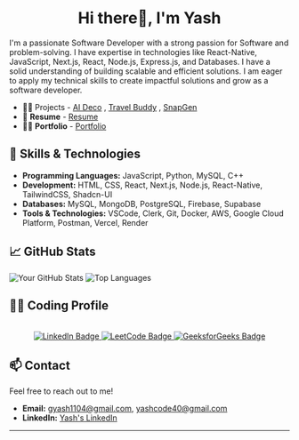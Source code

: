 
<h1 align="center">Hi there👋, I'm Yash</h1>


I'm a passionate Software Developer with a strong passion for Software and problem-solving. I have expertise in technologies like React-Native, JavaScript, Next.js, React, Node.js, Express.js, and Databases. I have a solid understanding of building scalable and efficient solutions. I am eager to apply my technical skills to create impactful solutions and grow as a software developer.

 - 👨‍💻 Projects -  [AI Deco](https://ai-deco.vercel.app/) , [Travel Buddy](https://ai-trip-planner-gules.vercel.app/) , [SnapGen](https://ai-image-generation-drab.vercel.app/)
 - 📍 **Resume** -  [Resume](https://drive.google.com/file/d/1NtoVdCu-BeQBbCimQh1wz_BmND4ZmCkG/view?usp=sharing)
 - 👨‍💻 **Portfolio** - [Portfolio](https://portfolio-yash-1104githubs-projects.vercel.app/)
## 🚀 Skills & Technologies
- **Programming Languages:** JavaScript, Python, MySQL, C++
- **Development:** HTML, CSS, React, Next.js, Node.js, React-Native, TailwindCSS, Shadcn-UI
- **Databases:** MySQL, MongoDB, PostgreSQL, Firebase, Supabase
- **Tools & Technologies:** VSCode, Clerk, Git, Docker, AWS, Google Cloud Platform, Postman, Vercel, Render


## 📈 GitHub Stats
![Your GitHub Stats](https://github-readme-stats.vercel.app/api?username=yash-1104github&show_icons=true&theme=radical) 
![Top Languages](https://github-readme-stats.vercel.app/api/top-langs/?username=yash-1104github&layout=compact&theme=radical)

## 👨‍💻 Coding Profile
<br/>
 <div id="badges" align="center">
  <a href="https://www.linkedin.com/in/yash-gupta-1a137b223"">
    <img src="https://img.shields.io/badge/LinkedIn-blue?style=for-the-badge&logo=linkedin&logoColor=white" alt="LinkedIn Badge"/>
  </a>
  
  <a href="https://leetcode.com/u/yash_leetcode04//">
    <img src="https://img.shields.io/badge/LeetCode-orange?style=for-the-badge&logo=leetcode&logoColor=white" alt="LeetCode Badge"/>
</a>

 <a href="https://www.geeksforgeeks.org/user/yashcode40/">
    <img src="https://img.shields.io/badge/GeeksforGeeks-9B59B6?style=for-the-badge&logo=GeeksforGeeks&logoColor=white"  alt="GeeksforGeeks Badge"/>
</a>
</div>

## 📫 Contact
Feel free to reach out to me!
- **Email:** gyash1104@gmail.com, yashcode40@gmail.com
- **LinkedIn:** [Yash's LinkedIn](https://www.linkedin.com/in/yash-gupta-1a137b223/)
---
